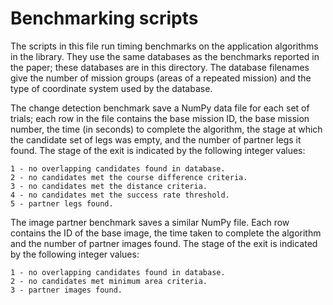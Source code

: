 <!--

SPDX-FileCopyrightText: SAS research group, HFT, Helmut Schmidt University
SPDX-License-Identifier: CC0-1.0

-->

Benchmarking scripts
====================

The scripts in this file run timing benchmarks on the application algorithms in the
library. They use the same databases as the benchmarks reported in the paper; these
databases are in this directory. The database filenames give the number of mission
groups (areas of a repeated mission) and the type of coordinate system used by the
database.

The change detection benchmark save a NumPy data file for each set of trials; each row
in the file contains the base mission ID, the base mission number, the time (in seconds)
to complete the algorithm, the stage at which the candidate set of legs was empty, and
the number of partner legs it found. The stage of the exit is indicated by the following
integer values:

    1 - no overlapping candidates found in database.
    2 - no candidates met the course difference criteria.
    3 - no candidates met the distance criteria.
    4 - no candidates met the success rate threshold.
    5 - partner legs found.


The image partner benchmark saves a similar NumPy file. Each row contains the ID of the
base image, the time taken to complete the algorithm and the number of partner images
found. The stage of the exit is indicated by the following integer values:

    1 - no overlapping candidates found in database.
    2 - no candidates met minimum area criteria.
    3 - partner images found.
